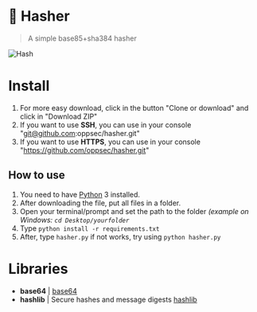# 🔑 Hasher
> A simple base85+sha384 hasher

![Hash](https://4.bp.blogspot.com/--t3lzAB89oU/VzhDwltgSyI/AAAAAAAAAdE/bBFS8jffBnItQH3YOnE8bueq_2NEjfBJwCLcB/s1600/data_encryption.gif)

# Install
1. For more easy download, click in the button "Clone or download" and click in "Download ZIP"
2. If you want to use **SSH**, you can use in your console "git@github.com:oppsec/hasher.git"
3. If you want to use **HTTPS**, you can use in your console "https://github.com/oppsec/hasher.git"

## How to use
1. You need to have [Python](https://www.python.org/) 3 installed.
2. After downloading the file, put all files in a folder.
3. Open your terminal/prompt and set the path to the folder *(example on Windows: `cd Desktop/yourfolder`*
4. Type `python install -r requirements.txt`
5. After, type `hasher.py` if not works, try using `python hasher.py`

# Libraries
- **base64** | [base64](https://docs.python.org/3/library/base64.html)
- **hashlib** | Secure hashes and message digests [hashlib](https://docs.python.org/3/library/hashlib.html)
